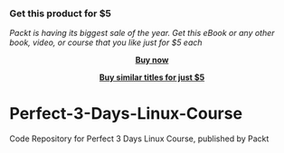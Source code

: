 
### Get this product for $5

<i>Packt is having its biggest sale of the year. Get this eBook or any other book, video, or course that you like just for $5 each</i>


<b><p align='center'>[Buy now](https://packt.link/9781838983055)</p></b>


<b><p align='center'>[Buy similar titles for just $5](https://subscription.packtpub.com/search)</p></b>


# Perfect-3-Days-Linux-Course
Code Repository for Perfect 3 Days Linux Course, published by Packt
